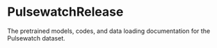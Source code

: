 # PulsewatchRelease
The pretrained models, codes, and data loading documentation for the Pulsewatch dataset.
